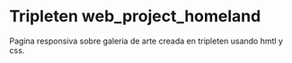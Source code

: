 # Tripleten web_project_homeland
Pagina responsiva sobre galeria de arte creada en tripleten usando hmtl y css.